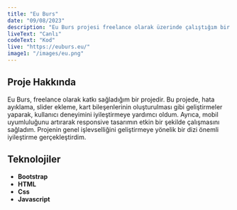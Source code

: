 ```yaml
---
title: "Eu Burs"
date: "09/08/2023"
description: "Eu Burs projesi freelance olarak üzerinde çalıştığım bir projedir."
liveText: "Canlı"
codeText: "Kod"
live: "https://euburs.eu/"
image1: "/images/eu.png"
---
```


## **Proje Hakkında**

Eu Burs, freelance olarak katkı sağladığım bir projedir. Bu projede, hata ayıklama, slider ekleme, kart bileşenlerinin oluşturulması gibi geliştirmeler yaparak, kullanıcı deneyimini iyileştirmeye yardımcı oldum. Ayrıca, mobil uyumluluğunu artırarak responsive tasarımın etkin bir şekilde çalışmasını sağladım. Projenin genel işlevselliğini geliştirmeye yönelik bir dizi önemli iyileştirme gerçekleştirdim.


## **Teknolojiler**

- **Bootstrap**
- **HTML**
- **Css**
- **Javascript**

